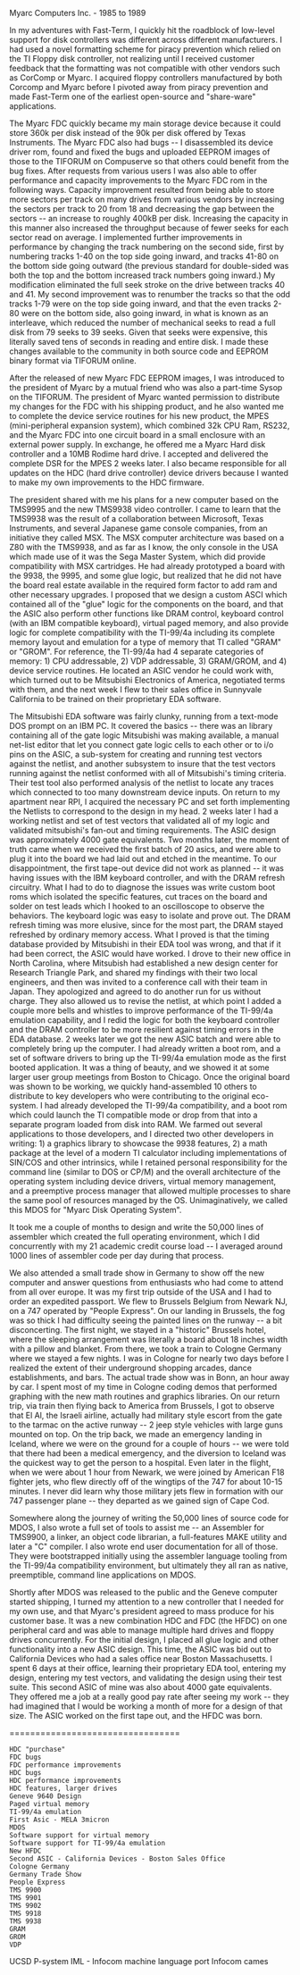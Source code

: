 Myarc Computers Inc. - 1985 to 1989

In my adventures with Fast-Term, I quickly hit the roadblock of low-level support for disk controllers was different across different manufacturers.  I had used a novel formatting scheme for piracy prevention which relied on the TI Floppy disk controller, not realizing until I received customer feedback that the formatting was not compatible with other vendors such as CorComp or Myarc.  I acquired floppy controllers manufactured by both Corcomp and Myarc before I pivoted away from piracy prevention and made Fast-Term one of the earliest open-source and "share-ware" applications.

The Myarc FDC quickly became my main storage device because it could store 360k per disk instead of the 90k per disk offered by Texas Instruments.   The Myarc FDC also had bugs -- I disassembled its device driver rom, found and fixed the bugs and uploaded EEPROM images of those to the TIFORUM on Compuserve so that others could benefit from the bug fixes.  After requests from various users I was also able to offer performance and capacity improvements to the Myarc FDC rom in the following ways.  Capacity improvement resulted from being able to store more sectors per track on many drives from various vendors by increasing the sectors per track to 20 from 18 and decreasing the gap between the sectors -- an increase to roughly 400kB per disk.   Increasing the capacity in this manner also increased the throughput because of fewer seeks for each sector read on average.   I implemented further improvements in performance by changing the track numbering on the second side, first by numbering tracks 1-40 on the top side going inward, and tracks 41-80 on the bottom side going outward (the previous standard for double-sided was both the top and the bottom increased track numbers going inward.)   My modification eliminated the full seek stroke on the drive between tracks 40 and 41.   My second improvement was to renumber the tracks so that the odd tracks 1-79 were on the top side going inward, and that the even tracks 2-80 were on the bottom side, also going inward, in what is known as an interleave, which reduced the number of mechanical seeks to read a full disk from 79 seeks to 39 seeks.  Given that seeks were expensive, this literally saved tens of seconds in reading and entire disk.  I made these changes available to the community in both source code and EEPROM binary format via TIFORUM online.

After the released of new Myarc FDC EEPROM images, I was introduced to the president of Myarc by a mutual friend who was also a part-time Sysop on the TIFORUM.  The president of Myarc wanted permission to distribute my changes for the FDC with his shipping product, and he also wanted me to complete the device service routines for his new product, the MPES (mini-peripheral expansion system), which combined 32k CPU Ram, RS232, and the Myarc FDC into one circuit board in a small enclosure with an external power supply.  In exchange, he offered me a Myarc Hard disk controller and a 10MB Rodime hard drive.  I accepted and delivered the complete DSR for the MPES 2 weeks later.  I also became responsible for all updates on the HDC (hard drive controller) device drivers because I wanted to make my own improvements to the HDC firmware.

The president shared with me his plans for a new computer based on the TMS9995 and the new TMS9938 video controller.  I came to learn that the TMS9938 was the result of a collaboration between Microsoft, Texas Instruments, and several Japanese game console companies, from an initiative they called MSX.   The MSX computer architecture was based on a Z80 with the TMS9938, and as far as I know, the only console in the USA which made use of it was the Sega Master System, which did provide compatibility with MSX cartridges.  He had already prototyped a board with the 9938, the 9995, and some glue logic, but realized that he did not have the board real estate available in the required form factor to add ram and other necessary upgrades.  I proposed that we design a custom ASCI which contained all of the "glue" logic for the components on the board, and that the ASIC also perform other functions like DRAM control, keyboard control (with an IBM compatible keyboard), virtual paged memory, and also provide logic for complete compatibility with the TI-99/4a including its complete memory layout and emulation for a type of memory that TI called "GRAM" or "GROM".  For reference, the TI-99/4a had 4 separate categories of memory: 1) CPU addressable, 2) VDP addressable, 3) GRAM/GROM, and 4) device service routines.  He located an ASIC vendor he could work with, which turned out to be Mitsubishi Electronics of America, negotiated terms with them, and the next week I flew to their sales office in Sunnyvale California to be trained on their proprietary EDA software.

The Mitsubishi EDA software was fairly clunky, running from a text-mode DOS prompt on an IBM PC.  It covered the basics -- there was an library containing all of the gate logic Mitsubishi was making available, a manual net-list editor that let you connect gate logic cells to each other or to i/o pins on the ASIC, a sub-system for creating and running test vectors against the netlist, and another subsystem to insure that the test vectors running against the netlist conformed with all of Mitsubishi's timing criteria.  Their test tool also performed analysis of the netlist to locate any traces which connected to too many downstream device inputs.  On return to my apartment near RPI, I acquired the necessary PC and set forth implementing the Netlists to correspond to the design in my head.  2 weeks later I had a working netlist and set of test vectors that validated all of my logic and validated mitsubishi's fan-out and timing requirements.  The ASIC design was approximately 4000 gate equivalents.  Two months later, the moment of truth came when we received the first batch of 20 asics, and were able to plug it into the board we had laid out and etched in the meantime.  To our disappointment, the first tape-out device did not work as planned -- it was having issues with the IBM keyboard controller, and with the DRAM refresh circuitry.  What I had to do to diagnose the issues was write custom boot roms which isolated the specific features, cut traces on the board and solder on test leads which I hooked to an oscilloscope to observe the behaviors.  The keyboard logic was easy to isolate and prove out.   The DRAM refresh timing was more elusive, since for the most part, the DRAM stayed refreshed by ordinary memory access.  What I proved is that the timing database provided by Mitsubishi in their EDA tool was wrong, and that if it had been correct, the ASIC would have worked.  I drove to their new office in North Carolina, where Mitsubish had established a new design center for Research Triangle Park, and shared my findings with their two local engineers, and then was invited to a conference call with their team in Japan.  They apologized and agreed to do another run for us without charge.  They also allowed us to revise the netlist, at which point I added a couple more bells and whistles to improve performance of the TI-99/4a emulation capability, and I redid the logic for both the keyboard controller and the DRAM controller to be more resilient against timing errors in the EDA database.  2 weeks later we got the new ASIC batch and were able to completely bring up the computer.  I had already written a boot rom, and a set of software drivers to bring up the TI-99/4a emulation mode as the first booted application.  It was a thing of beauty, and we showed it at some larger user group meetings from Boston to Chicago.   Once the original board was shown to be working, we quickly hand-assembled 10 others to distribute to key developers who were contributing to the original eco-system.  I had already developed the TI-99/4a compatibility, and a boot rom which could launch the TI compatible mode or drop from that into a separate program loaded from disk into RAM.  We farmed out several applications to those developers, and I directed two other developers in writing: 1) a graphics library to showcase the 9938 features, 2) a math package at the level of a modern TI calculator including implementations of SIN/COS and other intrinsics, while I retained personal responsibility for the command line (similar to DOS or CP/M) and the overall architecture of the operating system including device drivers, virtual memory management, and a preemptive process manager that allowed multiple processes to share the same pool of resources managed by the OS.  Unimaginatively, we called this MDOS for "Myarc Disk Operating System".

It took me a couple of months to design and write the 50,000 lines of assembler which created the full operating environment, which I did concurrently with my 21 academic credit course load -- I averaged around 1000 lines of assembler code per day during that process.

We also attended a small trade show in Germany to show off the new computer and answer questions from enthusiasts who had come to attend from all over europe.  It was my first trip outside of the USA and I had to order an expedited passport.  We flew to Brussels Belgium from Newark NJ, on a 747 operated by "People Express".  On our landing in Brussels, the fog was so thick I had difficulty seeing the painted lines on the runway -- a bit disconcerting.  The first night, we stayed in a "historic" Brussels hotel, where the sleeping arrangement was literally a board about 18 inches width with a pillow and blanket.  From there, we took a train to Cologne Germany where we stayed a few nights.  I was in Cologne for nearly two days before I realized the extent of their underground shopping arcades, dance establishments, and bars.  The actual trade show was in Bonn, an hour away by car.  I spent most of my time in Cologne coding demos that performed graphing with the new math routines and graphics libraries.  On our return trip, via train then flying back to America from Brussels, I got to observe that El Al, the Israeli airline, actually had military style escort from the gate to the tarmac on the active runway -- 2 jeep style vehicles with large guns mounted on top.   On the trip back, we made an emergency landing in Iceland, where we were on the ground for a couple of hours -- we were told that there had been a medical emergency, and the diversion to Iceland was the quickest way to get the person to a hospital.   Even later in the flight, when we were about 1 hour from Newark, we were joined by American F18 fighter jets, who flew directly off of the wingtips of the 747 for about 10-15 minutes.  I never did learn why those military jets flew in formation with our 747 passenger plane -- they departed as we gained sign of Cape Cod.

Somewhere along the journey of writing the 50,000 lines of source code for MDOS, I also wrote a full set of tools to assist me -- an Assembler for TMS9900, a linker, an object code librarian, a full-features MAKE utility and later a "C" compiler.  I also wrote end user documentation for all of those.  They were bootstrapped initially using the assembler language tooling from the TI-99/4a compatibility environment, but ultimately they all ran as native, preemptible, command line applications on MDOS.

Shortly after MDOS was released to the public and the Geneve computer started shipping, I turned my attention to a new controller that I needed for my own use, and that Myarc's president agreed to mass produce for his customer base.   It was a new combination HDC and FDC (the HFDC) on one peripheral card and was able to manage multiple hard drives and floppy drives concurrently.  For the initial design, I placed all glue logic and other functionality into a new ASIC design.  This time, the ASIC was bid out to California Devices who had a sales office near Boston Massachusetts.  I spent 6 days at their office, learning their proprietary EDA tool, entering my design, entering my test vectors, and validating the design using their test suite.  This second ASIC of mine was also about 4000 gate equivalents. They offered me a job at a really good pay rate after seeing my work -- they had imagined that I would be working a month of more for a design of that size.   The ASIC worked on the first tape out, and the HFDC was born.

=================================
```
HDC "purchase"
FDC bugs
FDC performance improvements
HDC bugs
HDC performance improvements
HDC features, larger drives
Geneve 9640 Design
Paged virtual memory
TI-99/4a emulation
First Asic - MELA 3micron
MDOS
Software support for virtual memory
Software support for TI-99/4a emulation
New HFDC
Second ASIC - California Devices - Boston Sales Office
Cologne Germany
Germany Trade Show
People Express
TMS 9900
TMS 9901
TMS 9902
TMS 9918
TMS 9938
GRAM
GROM
VDP
```

UCSD P-system
IML - Infocom machine language
port Infocom cames
